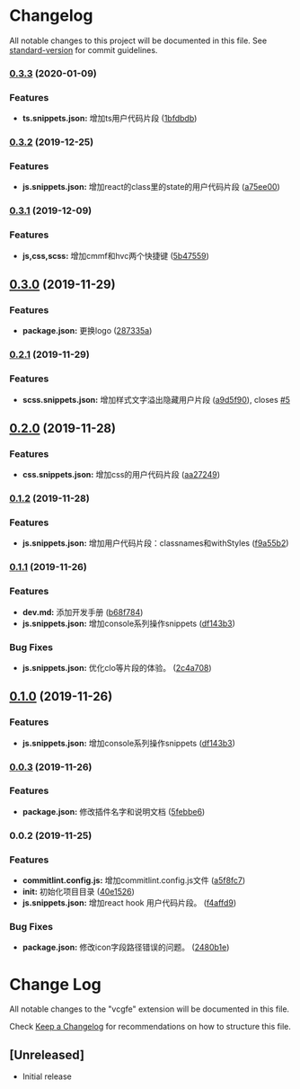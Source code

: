 # Changelog

All notable changes to this project will be documented in this file. See [standard-version](https://github.com/conventional-changelog/standard-version) for commit guidelines.

### [0.3.3](https://github.com/hertzZhang/vcgfetoolkit/compare/v0.3.2...v0.3.3) (2020-01-09)


### Features

* **ts.snippets.json:** 增加ts用户代码片段 ([1bfdbdb](https://github.com/hertzZhang/vcgfetoolkit/commit/1bfdbdb918fb08837b67245e89e8755cbe0568af))

### [0.3.2](https://github.com/hertzZhang/vcgfetoolkit/compare/v0.3.1...v0.3.2) (2019-12-25)


### Features

* **js.snippets.json:** 增加react的class里的state的用户代码片段 ([a75ee00](https://github.com/hertzZhang/vcgfetoolkit/commit/a75ee0083b335f4f99bd156c5fab5e44a457d304))

### [0.3.1](https://github.com/hertzZhang/vcgfetoolkit/compare/v0.3.0...v0.3.1) (2019-12-09)


### Features

* **js,css,scss:** 增加cmmf和hvc两个快捷键 ([5b47559](https://github.com/hertzZhang/vcgfetoolkit/commit/5b475598ccf1e5a6af3bf7cc9392ddf4f6279175))

## [0.3.0](https://github.com/hertzZhang/vcgfetoolkit/compare/v0.2.1...v0.3.0) (2019-11-29)


### Features

* **package.json:** 更换logo ([287335a](https://github.com/hertzZhang/vcgfetoolkit/commit/287335a38e5dc3b57f188aff1458d9e5b5c84496))

### [0.2.1](https://github.com/hertzZhang/vcgfetoolkit/compare/v0.2.0...v0.2.1) (2019-11-29)


### Features

* **scss.snippets.json:** 增加样式文字溢出隐藏用户片段 ([a9d5f90](https://github.com/hertzZhang/vcgfetoolkit/commit/a9d5f9000f3abca750f15e8835a1a0b966031ce5)), closes [#5](https://github.com/hertzZhang/vcgfetoolkit/issues/5)

## [0.2.0](https://github.com/hertzZhang/vcgfetoolkit/compare/v0.1.2...v0.2.0) (2019-11-28)


### Features

* **css.snippets.json:** 增加css的用户代码片段 ([aa27249](https://github.com/hertzZhang/vcgfetoolkit/commit/aa27249bab251826c676e3d914b204afa9285034))

### [0.1.2](https://github.com/hertzZhang/vcgfetoolkit/compare/v0.1.1...v0.1.2) (2019-11-28)


### Features

* **js.snippets.json:** 增加用户代码片段：classnames和withStyles ([f9a55b2](https://github.com/hertzZhang/vcgfetoolkit/commit/f9a55b2539a16030dbf5d8c0811ecda8b980f9ec))

### [0.1.1](https://github.com/hertzZhang/vcgfetoolkit/compare/v0.0.3...v0.1.1) (2019-11-26)


### Features

* **dev.md:** 添加开发手册 ([b68f784](https://github.com/hertzZhang/vcgfetoolkit/commit/b68f784e3919e26cfbb4c030ac339ead17bede1c))
* **js.snippets.json:** 增加console系列操作snippets ([df143b3](https://github.com/hertzZhang/vcgfetoolkit/commit/df143b3fe62a0e391d33fe4acb2b43ad42045d6f))


### Bug Fixes

* **js.snippets.json:** 优化clo等片段的体验。 ([2c4a708](https://github.com/hertzZhang/vcgfetoolkit/commit/2c4a708662f142e755440ec5a52f69e9ef86b93e))

## [0.1.0](https://github.com/hertzZhang/vcgfetoolkit/compare/v0.0.3...v0.1.0) (2019-11-26)


### Features

* **js.snippets.json:** 增加console系列操作snippets ([df143b3](https://github.com/hertzZhang/vcgfetoolkit/commit/df143b3fe62a0e391d33fe4acb2b43ad42045d6f))

### [0.0.3](https://github.com/hertzZhang/vcgfetoolkit/compare/v0.0.2...v0.0.3) (2019-11-26)


### Features

* **package.json:** 修改插件名字和说明文档 ([5febbe6](https://github.com/hertzZhang/vcgfetoolkit/commit/5febbe635a9f6b52ecd65c104f79ef6e85b61aaf))

### 0.0.2 (2019-11-25)


### Features

* **commitlint.config.js:** 增加commitlint.config.js文件 ([a5f8fc7](https://github.com/hertzZhang/vcgfe/commit/a5f8fc71ae6cc984e58b1d3a8e8fc82c92d0a775))
* **init:** 初始化项目目录 ([40e1526](https://github.com/hertzZhang/vcgfe/commit/40e1526e2694f5a0c65b5d98fd706486276a3490))
* **js.snippets.json:** 增加react hook 用户代码片段。 ([f4affd9](https://github.com/hertzZhang/vcgfe/commit/f4affd9c26617457f41eedb875d4bb6af5cd6295))


### Bug Fixes

* **package.json:** 修改icon字段路径错误的问题。 ([2480b1e](https://github.com/hertzZhang/vcgfe/commit/2480b1e9089208446db92b41b84c45c868cbccba))

# Change Log

All notable changes to the "vcgfe" extension will be documented in this file.

Check [Keep a Changelog](http://keepachangelog.com/) for recommendations on how to structure this file.

## [Unreleased]

- Initial release